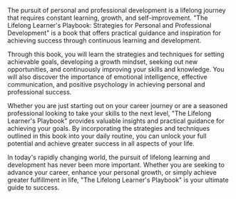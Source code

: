The pursuit of personal and professional development is a lifelong journey that requires constant learning, growth, and self-improvement. "The Lifelong Learner's Playbook: Strategies for Personal and Professional Development" is a book that offers practical guidance and inspiration for achieving success through continuous learning and development.

Through this book, you will learn the strategies and techniques for setting achievable goals, developing a growth mindset, seeking out new opportunities, and continuously improving your skills and knowledge. You will also discover the importance of emotional intelligence, effective communication, and positive psychology in achieving personal and professional success.

Whether you are just starting out on your career journey or are a seasoned professional looking to take your skills to the next level, "The Lifelong Learner's Playbook" provides valuable insights and practical guidance for achieving your goals. By incorporating the strategies and techniques outlined in this book into your daily routine, you can unlock your full potential and achieve greater success in all aspects of your life.

In today's rapidly changing world, the pursuit of lifelong learning and development has never been more important. Whether you are seeking to advance your career, enhance your personal growth, or simply achieve greater fulfillment in life, "The Lifelong Learner's Playbook" is your ultimate guide to success.
